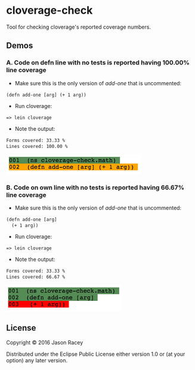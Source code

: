 # cloverage-check

Tool for checking cloverage's reported coverage numbers.

## Demos

### A. Code on defn line with no tests is reported having 100.00% line coverage
* Make sure this is the only version of _add-one_ that is uncommented:
```
(defn add-one [arg] (+ 1 arg))
```
* Run cloverage:
```
=> lein cloverage
```
* Note the output:
```
Forms covered: 33.33 %
Lines covered: 100.00 %
```
![case-a](case-a.png)

### B. Code on own line with no tests is reported having 66.67% line coverage
* Make sure this is the only version of _add-one_ that is uncommented:
```
(defn add-one [arg] 
  (+ 1 arg))
```
* Run cloverage:
```
=> lein cloverage
```
* Note the output:
```
Forms covered: 33.33 %
Lines covered: 66.67 %
```
![case-b](case-b.png)

## License

Copyright © 2016 Jason Racey

Distributed under the Eclipse Public License either version 1.0 or (at
your option) any later version.
